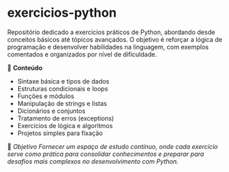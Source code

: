# exercicios-python
Repositório dedicado a exercícios práticos de Python, abordando desde conceitos básicos até tópicos avançados. O objetivo é reforçar a lógica de programação e desenvolver habilidades na linguagem, com exemplos comentados e organizados por nível de dificuldade.  

📂 **Conteúdo**
* Sintaxe básica e tipos de dados  
* Estruturas condicionais e loops  
* Funções e módulos  
* Manipulação de strings e listas  
* Dicionários e conjuntos  
* Tratamento de erros (exceptions)  
* Exercícios de lógica e algoritmos  
* Projetos simples para fixação  

🎯 *Objetivo Fornecer um espaço de estudo contínuo, onde cada exercício serve como prática para consolidar conhecimentos e preparar para desafios mais complexos no desenvolvimento com Python.*
